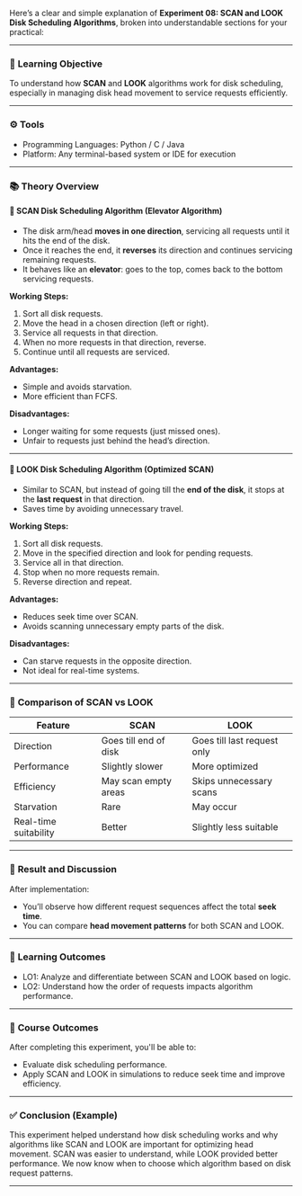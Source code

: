 Here’s a clear and simple explanation of **Experiment 08: SCAN and LOOK Disk Scheduling Algorithms**, broken into understandable sections for your practical:

---

### 🧠 **Learning Objective**
To understand how **SCAN** and **LOOK** algorithms work for disk scheduling, especially in managing disk head movement to service requests efficiently.

---

### ⚙️ **Tools**
- Programming Languages: Python / C / Java  
- Platform: Any terminal-based system or IDE for execution

---

### 📚 **Theory Overview**

#### 🔁 SCAN Disk Scheduling Algorithm (Elevator Algorithm)
- The disk arm/head **moves in one direction**, servicing all requests until it hits the end of the disk.
- Once it reaches the end, it **reverses** its direction and continues servicing remaining requests.
- It behaves like an **elevator**: goes to the top, comes back to the bottom servicing requests.

**Working Steps:**
1. Sort all disk requests.
2. Move the head in a chosen direction (left or right).
3. Service all requests in that direction.
4. When no more requests in that direction, reverse.
5. Continue until all requests are serviced.

**Advantages:**
- Simple and avoids starvation.
- More efficient than FCFS.
  
**Disadvantages:**
- Longer waiting for some requests (just missed ones).
- Unfair to requests just behind the head’s direction.

---

#### 👀 LOOK Disk Scheduling Algorithm (Optimized SCAN)
- Similar to SCAN, but instead of going till the **end of the disk**, it stops at the **last request** in that direction.
- Saves time by avoiding unnecessary travel.

**Working Steps:**
1. Sort all disk requests.
2. Move in the specified direction and look for pending requests.
3. Service all in that direction.
4. Stop when no more requests remain.
5. Reverse direction and repeat.

**Advantages:**
- Reduces seek time over SCAN.
- Avoids scanning unnecessary empty parts of the disk.

**Disadvantages:**
- Can starve requests in the opposite direction.
- Not ideal for real-time systems.

---

### 📌 **Comparison of SCAN vs LOOK**
| Feature               | SCAN                          | LOOK                          |
|-----------------------|-------------------------------|-------------------------------|
| Direction             | Goes till end of disk         | Goes till last request only   |
| Performance           | Slightly slower               | More optimized                |
| Efficiency            | May scan empty areas          | Skips unnecessary scans       |
| Starvation            | Rare                          | May occur                     |
| Real-time suitability | Better                        | Slightly less suitable        |

---

### 🧪 **Result and Discussion**
After implementation:
- You’ll observe how different request sequences affect the total **seek time**.
- You can compare **head movement patterns** for both SCAN and LOOK.

---

### 🎯 **Learning Outcomes**
- LO1: Analyze and differentiate between SCAN and LOOK based on logic.
- LO2: Understand how the order of requests impacts algorithm performance.

---

### 📘 **Course Outcomes**
After completing this experiment, you'll be able to:
- Evaluate disk scheduling performance.
- Apply SCAN and LOOK in simulations to reduce seek time and improve efficiency.

---

### ✅ **Conclusion (Example)**
This experiment helped understand how disk scheduling works and why algorithms like SCAN and LOOK are important for optimizing head movement. SCAN was easier to understand, while LOOK provided better performance. We now know when to choose which algorithm based on disk request patterns.

---